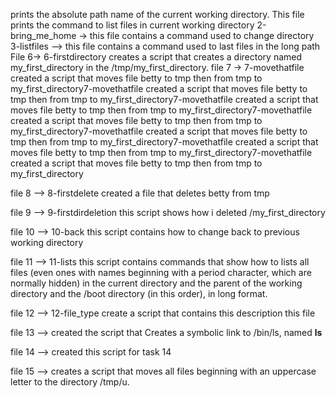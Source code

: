 prints the absolute path name of the current working directory.
This file prints the command to list files in current working directory 
2-bring_me_home -> this file contains a command used to change directory
3-listfiles --> this file contains a command used to last files in the long path
File 6-> 6-firstdirectory creates a script that creates a directory named my_first_directory in the /tmp/my_first_directory.
file 7 -> 7-movethatfile created a script that moves file betty to tmp then from tmp to my_first_directory7-movethatfile created a script that moves file betty to tmp then from tmp to my_first_directory7-movethatfile created a script that moves file betty to tmp then from tmp to my_first_directory7-movethatfile created a script that moves file betty to tmp then from tmp to my_first_directory7-movethatfile created a script that moves file betty to tmp then from tmp to my_first_directory7-movethatfile created a script that moves file betty to tmp then from tmp to my_first_directory7-movethatfile created a script that moves file betty to tmp then from tmp to my_first_directory

file 8 --> 8-firstdelete created a file that deletes betty from tmp

file 9 --> 9-firstdirdeletion this script shows how i deleted /my_first_directory

file 10 --> 10-back this script contains how to change back to previous working directory

file 11 --> 11-lists this script contains commands that show how to  lists all files (even ones with names beginning with a period character, which are normally hidden) in the current directory and the parent of the working directory and the /boot directory (in this order), in long format.

file 12 --> 12-file_type create a script that contains this description this file

file 13 --> created the script that Creates a symbolic link to /bin/ls, named __ls__  

file 14 --> created this script for task 14

file 15 --> creates a script that moves all files beginning with an uppercase letter to the directory /tmp/u.


